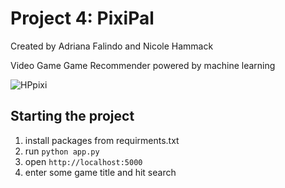 # Project 4: PixiPal

Created by Adriana Falindo and Nicole Hammack

Video Game Game Recommender powered by machine learning

![HPpixi](https://github.com/Nicole-Ham/Project_4/assets/134648078/9e1374ec-cbd9-4633-9261-f920f34a9d82)

## Starting the project
1. install packages from requirments.txt
2. run ```python app.py ```
3. open `http://localhost:5000`
4. enter some game title and hit search

